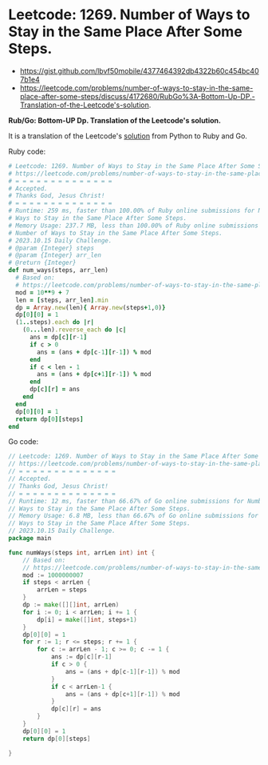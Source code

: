 # Leetcode: 1269. Number of Ways to Stay in the Same Place After Some Steps.

- https://gist.github.com/lbvf50mobile/4377464392db4322b60c454bc407b1e4
- https://leetcode.com/problems/number-of-ways-to-stay-in-the-same-place-after-some-steps/discuss/4172680/RubGo%3A-Bottom-Up-DP.-Translation-of-the-Leetcode's-solution.

**Rub/Go: Bottom-UP Dp. Translation of the Leetcode's solution.**

It is a translation of the Leetcode's [solution](https://leetcode.com/problems/number-of-ways-to-stay-in-the-same-place-after-some-steps/solution/) from Python to Ruby and Go.

Ruby code:
```Ruby
# Leetcode: 1269. Number of Ways to Stay in the Same Place After Some Steps.
# https://leetcode.com/problems/number-of-ways-to-stay-in-the-same-place-after-some-steps/
# = = = = = = = = = = = = = =
# Accepted.
# Thanks God, Jesus Christ!
# = = = = = = = = = = = = = =
# Runtime: 259 ms, faster than 100.00% of Ruby online submissions for Number of
# Ways to Stay in the Same Place After Some Steps.
# Memory Usage: 237.7 MB, less than 100.00% of Ruby online submissions for
# Number of Ways to Stay in the Same Place After Some Steps.
# 2023.10.15 Daily Challenge.
# @param {Integer} steps
# @param {Integer} arr_len
# @return {Integer}
def num_ways(steps, arr_len)
  # Based on:
  # https://leetcode.com/problems/number-of-ways-to-stay-in-the-same-place-after-some-steps/solution/
  mod = 10**9 + 7
  len = [steps, arr_len].min
  dp = Array.new(len){ Array.new(steps+1,0)}
  dp[0][0] = 1
  (1..steps).each do |r|
    (0...len).reverse_each do |c|
      ans = dp[c][r-1]
      if c > 0
        ans = (ans + dp[c-1][r-1]) % mod
      end
      if c < len - 1
        ans = (ans + dp[c+1][r-1]) % mod
      end
      dp[c][r] = ans
    end
  end
  dp[0][0] = 1
  return dp[0][steps]
end
```
Go code:
```Go
// Leetcode: 1269. Number of Ways to Stay in the Same Place After Some Steps.
// https://leetcode.com/problems/number-of-ways-to-stay-in-the-same-place-after-some-steps/
// = = = = = = = = = = = = = =
// Accepted.
// Thanks God, Jesus Christ!
// = = = = = = = = = = = = = =
// Runtime: 12 ms, faster than 66.67% of Go online submissions for Number of
// Ways to Stay in the Same Place After Some Steps.
// Memory Usage: 6.8 MB, less than 66.67% of Go online submissions for Number of
// Ways to Stay in the Same Place After Some Steps.
// 2023.10.15 Daily Challenge.
package main

func numWays(steps int, arrLen int) int {
	// Based on:
	// https://leetcode.com/problems/number-of-ways-to-stay-in-the-same-place-after-some-steps/solution/
	mod := 1000000007
	if steps < arrLen {
		arrLen = steps
	}
	dp := make([][]int, arrLen)
	for i := 0; i < arrLen; i += 1 {
		dp[i] = make([]int, steps+1)
	}
	dp[0][0] = 1
	for r := 1; r <= steps; r += 1 {
		for c := arrLen - 1; c >= 0; c -= 1 {
			ans := dp[c][r-1]
			if c > 0 {
				ans = (ans + dp[c-1][r-1]) % mod
			}
			if c < arrLen-1 {
				ans = (ans + dp[c+1][r-1]) % mod
			}
			dp[c][r] = ans
		}
	}
	dp[0][0] = 1
	return dp[0][steps]

}
```
